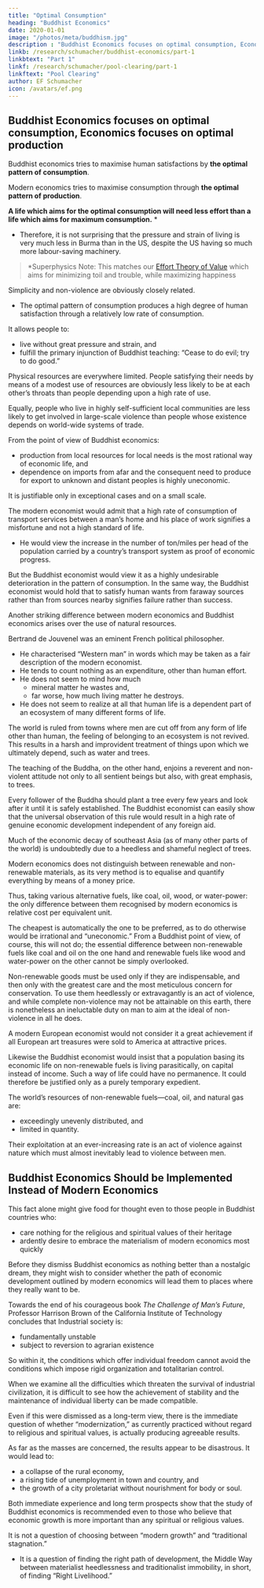 ```yaml
---
title: "Optimal Consumption"
heading: "Buddhist Economics"
date: 2020-01-01
image: "/photos/meta/buddhism.jpg"
description : "Buddhist Economics focuses on optimal consumption, Economics focuses on optimal production"
linkb: /research/schumacher/buddhist-economics/part-1
linkbtext: "Part 1"
linkf: /research/schumacher/pool-clearing/part-1
linkftext: "Pool Clearing"
author: EF Schumacher
icon: /avatars/ef.png
---
```



## Buddhist Economics focuses on optimal consumption, Economics focuses on optimal production

Buddhist economics tries to maximise human satisfactions by **the optimal pattern of consumption**. 

Modern economics tries to maximise consumption through **the optimal pattern of production**.

**A life which aims for the optimal consumption will need less effort than a life which aims for maximum consumption.** *
- Therefore, it is not surprising that the pressure and strain of living is very much less in Burma than in the US, despite the US having so much more labour-saving machinery.

> *Superphysics Note: This matches our [Effort Theory of Value](/social/economics/principles/effort-theory-of-value) which aims for minimizing toil and trouble, while maximizing happiness


Simplicity and non-violence are obviously closely related.
- The optimal pattern of consumption produces a high degree of human satisfaction through a relatively low rate of consumption.

It allows people to:
- live without great pressure and strain, and
- fulfill the primary injunction of Buddhist teaching: “Cease to do evil; try to do good.”

Physical resources are everywhere limited. People satisfying their needs by means of a modest use of resources are obviously less likely to be at each other’s throats than people depending upon a high rate of use.

Equally, people who live in highly self-sufficient local communities are less likely to get involved in large-scale violence than people whose existence depends on world-wide systems of trade.

From the point of view of Buddhist economics:
- production from local resources for local needs is the most rational way of economic life, and
- dependence on imports from afar and the consequent need to produce for export to unknown and distant peoples is highly uneconomic.

It is justifiable only in exceptional cases and on a small scale.

The modern economist would admit that a high rate of consumption of transport services between a man’s home and his place of work signifies a misfortune and not a high standard of life.
- He would view the increase in the number of ton/miles per head of the population carried by a country’s transport system as proof of economic progress.

But the Buddhist economist would view it as a highly undesirable deterioration in the pattern of consumption.
In the same way, the Buddhist economist would hold that to satisfy human wants from faraway sources rather than from sources nearby signifies failure rather than success.

Another striking difference between modern economics and Buddhist economics arises over the use of natural resources.

Bertrand de Jouvenel was an eminent French political philosopher.
- He characterised “Western man” in words which may be taken as a fair description of the modern economist.
- He tends to count nothing as an expenditure, other than human effort.
- He does not seem to mind how much
  - mineral matter he wastes and,
  - far worse, how much living matter he destroys.
- He does not seem to realize at all that human life is a dependent part of an ecosystem of many different forms of life.

The world is ruled from towns where men are cut off from any form of life other than human, the feeling of belonging to an ecosystem is not revived. This results in a harsh and improvident treatment of things upon which we ultimately depend, such as water and trees.

The teaching of the Buddha, on the other hand, enjoins a reverent and non-violent attitude not only to all sentient beings but also, with great emphasis, to trees.

Every follower of the Buddha should plant a tree every few years and look after it until it is safely established.
The Buddhist economist can easily show that the universal observation of this rule would result in a high rate of genuine economic development independent of any foreign aid.

Much of the economic decay of southeast Asia (as of many other parts of the world) is undoubtedly due to a heedless and shameful neglect of trees.

Modern economics does not distinguish between renewable and non-renewable materials, as its very method is to equalise and quantify everything by means of a money price.

Thus, taking various alternative fuels, like coal, oil, wood, or water-power: the only difference between them recognised by modern economics is relative cost per equivalent unit.

The cheapest is automatically the one to be preferred, as to do otherwise would be irrational and “uneconomic.” From a Buddhist point of view, of course, this will not do; the essential difference between non-renewable fuels like coal and oil on the one hand and renewable fuels like wood and water-power on the other cannot be simply overlooked.

Non-renewable goods must be used only if they are indispensable, and then only with the greatest care and the most meticulous concern for conservation. To use them heedlessly or extravagantly is an act of violence, and while complete non-violence may not be attainable on this earth, there is nonetheless an ineluctable duty on man to aim at the ideal of non-violence in all he does.

A modern European economist would not consider it a great achievement if all European art treasures were sold to America at attractive prices.

Likewise the Buddhist economist would insist that a population basing its economic life on non-renewable fuels is living parasitically, on capital instead of income. Such a way of life could have no permanence. It could therefore be justified only as a purely temporary expedient.

The world’s resources of non-renewable fuels—coal, oil, and natural gas are:
- exceedingly unevenly distributed, and
- limited in quantity.

Their exploitation at an ever-increasing rate is an act of violence against nature which must almost inevitably lead to violence between men.


## Buddhist Economics Should be Implemented Instead of Modern Economics

This fact alone might give food for thought even to those people in Buddhist countries who:
- care nothing for the religious and spiritual values of their heritage
- ardently desire to embrace the materialism of modern economics most quickly

Before they dismiss Buddhist economics as nothing better than a nostalgic dream, they might wish to consider whether the path of economic development outlined by modern economics will lead them to places where they really want to be.

Towards the end of his courageous book *The Challenge of Man’s Future*, Professor Harrison Brown of the California Institute of Technology concludes that Industrial society is:
- fundamentally unstable
- subject to reversion to agrarian existence

So within it, the conditions which offer individual freedom cannot avoid the conditions which impose rigid organization and totalitarian control. 

When we examine all the difficulties which threaten the survival of industrial civilization, it is difficult to see how the achievement of stability and the maintenance of individual liberty can be made compatible.

Even if this were dismissed as a long-term view, there is the immediate question of whether “modernization,” as currently practiced without regard to religious and spiritual values, is actually producing agreeable results.

As far as the masses are concerned, the results appear to be disastrous. It would lead to:
- a collapse of the rural economy,
- a rising tide of unemployment in town and country, and
- the growth of a city proletariat without nourishment for body or soul.

Both immediate experience and long term prospects show that the study of Buddhist economics is recommended even to those who believe that economic growth is more important than any spiritual or religious values.

It is not a question of choosing between “modern growth” and “traditional stagnation.” 
- It is a question of finding the right path of development, the Middle Way between materialist heedlessness and traditionalist immobility, in short, of finding “Right Livelihood.”
